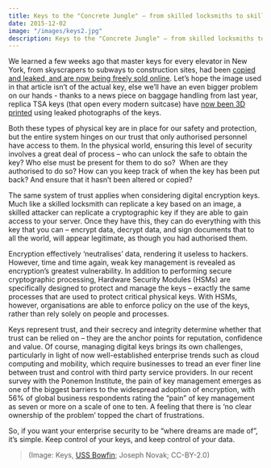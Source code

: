 ```yaml
---
title: Keys to the "Concrete Jungle" – from skilled locksmiths to skilled cryptographers
date: 2015-12-02
image: "/images/keys2.jpg"
description: Keys to the "Concrete Jungle" – from skilled locksmiths to skilled cryptographers
---
```


We learned a few weeks ago that master keys for every elevator in New York, from skyscrapers to subways to construction sites, had been [copied and leaked, and are now being freely sold online](http://nypost.com/2015/09/20/the-8-key-that-can-open-new-york-city-to-terrorists/). Let’s hope the image used in that article isn’t of the actual key, else we’ll have an even bigger problem on our hands - thanks to a news piece on baggage handling from last year, replica TSA keys (that open every modern suitcase) have [now been 3D printed](http://arstechnica.com/security/2015/09/video-3d-printed-tsa-travel-sentry-keys-really-do-open-tsa-locks/) using leaked photographs of the keys.

Both these types of physical key are in place for our safety and protection, but the entire system hinges on our trust that only authorised personnel have access to them. In the physical world, ensuring this level of security involves a great deal of process – who can unlock the safe to obtain the key? Who else must be present for them to do so?  When are they authorised to do so? How can you keep track of when the key has been put back? And ensure that it hasn’t been altered or copied?

The same system of trust applies when considering digital encryption keys. Much like a skilled locksmith can replicate a key based on an image, a skilled attacker can replicate a cryptographic key if they are able to gain access to your server. Once they have this, they can do everything with this key that you can – encrypt data, decrypt data, and sign documents that to all the world, will appear legitimate, as though you had authorised them.

Encryption effectively ‘neutralises’ data, rendering it useless to hackers. However, time and time again, weak key management is revealed as encryption’s greatest vulnerability. In addition to performing secure cryptographic processing, Hardware Security Modules (HSMs) are specifically designed to protect and manage the keys – exactly the same processes that are used to protect critical physical keys. With HSMs, however, organisations are able to enforce policy on the use of the keys, rather than rely solely on people and processes.

Keys represent trust, and their secrecy and integrity determine whether that trust can be relied on – they are the anchor points for reputation, confidence and value. Of course, managing digital keys brings its own challenges, particularly in light of now well-established enterprise trends such as cloud computing and mobility, which require businesses to tread an ever finer line between trust and control with third party service providers. In our recent survey with the Ponemon Institute, the pain of key management emerges as one of the biggest barriers to the widespread adoption of encryption, with 56% of global business respondents rating the “pain” of key management as seven or more on a scale of one to ten. A feeling that there is ‘no clear ownership of the problem’ topped the chart of frustrations.

So, if you want your enterprise security to be “where dreams are made of”, it’s simple. Keep control of your keys, and keep control of your data.

> (Image: Keys, [USS Bowfin](https://flic.kr/p/9ticGr); Joseph Novak; CC-BY-2.0)